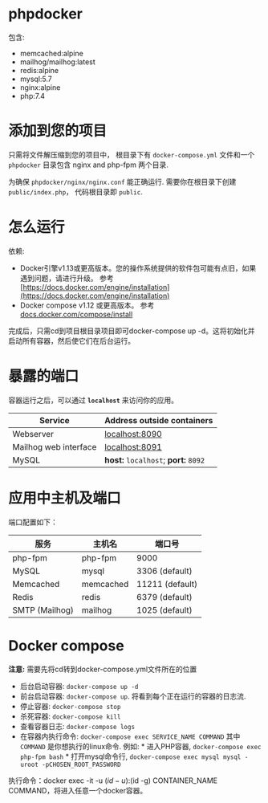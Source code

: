 # phpdocker #
包含:
  * memcached:alpine
  * mailhog/mailhog:latest
  * redis:alpine
  * mysql:5.7
  * nginx:alpine
  * php:7.4

# 添加到您的项目 #

只需将文件解压缩到您的项目中， 根目录下有 `docker-compose.yml` 文件和一个 `phpdocker` 目录包含 nginx and php-fpm 两个目录.

为确保 `phpdocker/nginx/nginx.conf` 能正确运行. 需要你在根目录下创建 `public/index.php`， 代码根目录即 `public`.
 
# 怎么运行 #

依赖:

  * Docker引擎v1.13或更高版本。您的操作系统提供的软件包可能有点旧，如果遇到问题，请进行升级。 参考 [https://docs.docker.com/engine/installation](https://docs.docker.com/engine/installation)
  * Docker compose v1.12 或更高版本。 参考 [docs.docker.com/compose/install](https://docs.docker.com/compose/install/)

完成后，只需cd到项目根目录项目即可docker-compose up -d。这将初始化并启动所有容器，然后使它们在后台运行。

# 暴露的端口 #

容器运行之后，可以通过 **`localhost`** 来访问你的应用。

Service|Address outside containers
------|---------
Webserver|[localhost:8090](http://localhost:8090)
Mailhog web interface|[localhost:8091](http://localhost:8091)
MySQL|**host:** `localhost`; **port:** `8092`

# 应用中主机及端口 #

端口配置如下：

服务|主机名|端口号
------|---------|-----------
php-fpm|php-fpm|9000
MySQL|mysql|3306 (default)
Memcached|memcached|11211 (default)
Redis|redis|6379 (default)
SMTP (Mailhog)|mailhog|1025 (default)

# Docker compose #

**注意:** 需要先将cd转到docker-compose.yml文件所在的位置

  * 后台启动容器: `docker-compose up -d`
  * 前台启动容器: `docker-compose up`. 将看到每个正在运行的容器的日志流.
  * 停止容器: `docker-compose stop`
  * 杀死容器: `docker-compose kill`
  * 查看容器日志: `docker-compose logs`
  * 在容器内执行命令: `docker-compose exec SERVICE_NAME COMMAND` 其中 `COMMAND` 是你想执行的linux命令. 例如:
        * 进入PHP容器, `docker-compose exec php-fpm bash`
        * 打开mysql命令行, `docker-compose exec mysql mysql -uroot -pCHOSEN_ROOT_PASSWORD`

执行命令：docker exec -it -u $(id -u):$(id -g) CONTAINER_NAME COMMAND，将进入任意一个docker容器。